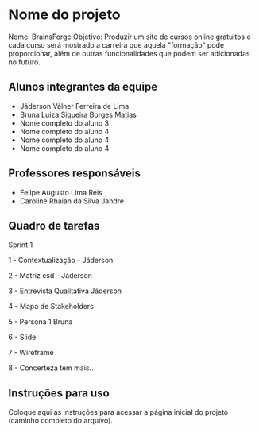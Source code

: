 # Nome do projeto
Nome: BrainsForge
Objetivo: Produzir um site de cursos online gratuitos e cada curso será mostrado a carreira que aquela "formação" pode proporcionar, além de outras funcionalidades que podem ser adicionadas no futuro.

## Alunos integrantes da equipe

* Jáderson Válner Ferreira de Lima
* Bruna Luiza Siqueira Borges Matias
* Nome completo do aluno 3
* Nome completo do aluno 4
* Nome completo do aluno 4
* Nome completo do aluno 4

## Professores responsáveis

* Felipe Augusto Lima Reis
* Caroline Rhaian da Silva Jandre

## Quadro de tarefas
Sprint 1

1 - Contextualização - Jáderson

2 - Matriz csd - Jáderson

3 - Entrevista Qualitativa Jáderson

4 - Mapa de Stakeholders

5 - Persona 1 Bruna

6 - Slide

7 - Wireframe

8 - Concerteza tem mais..


## Instruções para uso
Coloque aqui as instruções para acessar a página inicial do projeto (caminho completo do arquivo).
